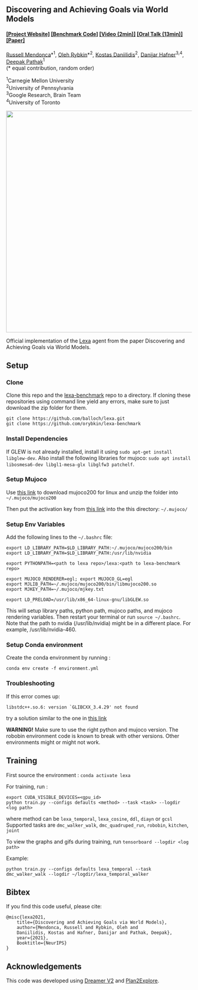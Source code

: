 ## Discovering and Achieving Goals via World Models

####  [[Project Website]](https://orybkin.github.io/lexa/) [[Benchmark Code]](https://github.com/orybkin/lexa-benchmark) [[Video (2min)]](https://www.youtube.com/watch?v=LnZj2lZYD3k) [[Oral Talk (13min)]](https://www.youtube.com/watch?v=WWHlQbigQp4) [[Paper]](https://arxiv.org/pdf/2110.09514.pdf)
[Russell Mendonca](https://russellmendonca.github.io/)\*<sup>1</sup>, [Oleh Rybkin](https://www.seas.upenn.edu/~oleh/)\*<sup>2</sup>, [Kostas Daniilidis](http://www.cis.upenn.edu/~kostas/)<sup>2</sup>, [Danijar Hafner](https://danijar.com/)<sup>3,4</sup>, [Deepak Pathak](https://www.cs.cmu.edu/~dpathak/)<sup>1</sup><br/>
(&#42; equal contribution, random order)

<sup>1</sup>Carnegie Mellon University </br> 
<sup>2</sup>University of Pennsylvania </br>
<sup>3</sup>Google Research, Brain Team </br> 
<sup>4</sup>University of Toronto </br> 

<img src="https://russellmendonca.github.io/data/lexa-method.gif" width="600">

Official implementation of the [Lexa](https://orybkin.github.io/lexa/) agent from the paper Discovering and Achieving Goals via World Models.

## Setup

### Clone
Clone this repo and the [lexa-benchmark](https://github.com/orybkin/lexa-benchmark) repo to a directory. If cloning these repositories using command line yield any errors, make sure to just download the zip folder for them.

```
git clone https://github.com/balloch/lexa.git
git clone https://github.com/orybkin/lexa-benchmark
```

### Install Dependencies
If GLEW is not already installed, install it using `sudo apt-get install libglew-dev`. Also install the following libraries for mujoco: `sudo apt install libosmesa6-dev libgl1-mesa-glx libglfw3 patchelf`.

### Setup Mujoco

Use [this link](https://www.roboti.us/download/mujoco200_linux.zip) to download mujoco200 for linux and unzip the folder into `~/.mujoco/mujoco200`

Then put the activation key from [this link](https://www.roboti.us/file/mjkey.txt) into the this directory: `~/.mujoco/`

### Setup Env Variables

Add the following lines to the `~/.bashrc` file:

```
export LD_LIBRARY_PATH=$LD_LIBRARY_PATH:~/.mujoco/mujoco200/bin
export LD_LIBRARY_PATH=$LD_LIBRARY_PATH:/usr/lib/nvidia

export PYTHONPATH=<path to lexa repo>/lexa:<path to lexa-benchmark repo>

export MUJOCO_RENDERER=egl; export MUJOCO_GL=egl
export MJLIB_PATH=~/.mujoco/mujoco200/bin/libmujoco200.so
export MJKEY_PATH=~/.mujoco/mjkey.txt

export LD_PRELOAD=/usr/lib/x86_64-linux-gnu/libGLEW.so
```

This will setup library paths, python path, mujoco paths, and mujoco rendering variables. Then restart your terminal or run `source ~/.bashrc`. Note that the path to nvidia (/usr/lib/nvidia) might be in a different place. For example, /usr/lib/nvidia-460.

### Setup Conda environment
Create the conda environment by running : 

```
conda env create -f environment.yml
```

### Troubleshooting

If this error comes up:
```
libstdc++.so.6: version `GLIBCXX_3.4.29' not found
```

try a solution similar to the one in [this link](https://github.com/pybind/pybind11/discussions/3453)

**WARNING!** Make sure to use the right python and mujoco version. The robobin environment code is known to break with other versions. Other environments might or might not work.

## Training

First source the environment : `conda activate lexa`

For training, run : 

```
export CUDA_VISIBLE_DEVICES=<gpu_id>  
python train.py --configs defaults <method> --task <task> --logdir <log path>
```
where method can be `lexa_temporal`, `lexa_cosine`, `ddl`, `diayn` or `gcsl`   
Supported tasks are `dmc_walker_walk`, `dmc_quadruped_run`, `robobin`, `kitchen`, `joint`

To view the graphs and gifs during training, run `tensorboard --logdir <log path>`

Example:
```
python train.py --configs defaults lexa_temporal --task dmc_walker_walk --logdir ~/logdir/lexa_temporal_walker
```


## Bibtex
If you find this code useful, please cite:

```
@misc{lexa2021,
    title={Discovering and Achieving Goals via World Models},
    author={Mendonca, Russell and Rybkin, Oleh and
    Daniilidis, Kostas and Hafner, Danijar and Pathak, Deepak},
    year={2021},
    Booktitle={NeurIPS}
}
```

## Acknowledgements
This code was developed using [Dreamer V2](https://github.com/danijar/dreamerv2) and [Plan2Explore](https://github.com/ramanans1/plan2explore).
